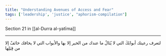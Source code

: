 ```yaml
---
title: "Understanding Avenues of Access and Fear"
tags: ['leadership', 'justice', "aphorism-compilation"]
---
```


 Section 21 in [[al-Durra al-yatīma]]

---
لتعرف رعيتك أبوابَكَ التي لا يُنَالُ ما عندك من الخير إلا بها والأبواب التي لا يخافك خائفٌ إلا من قِبَلِها
